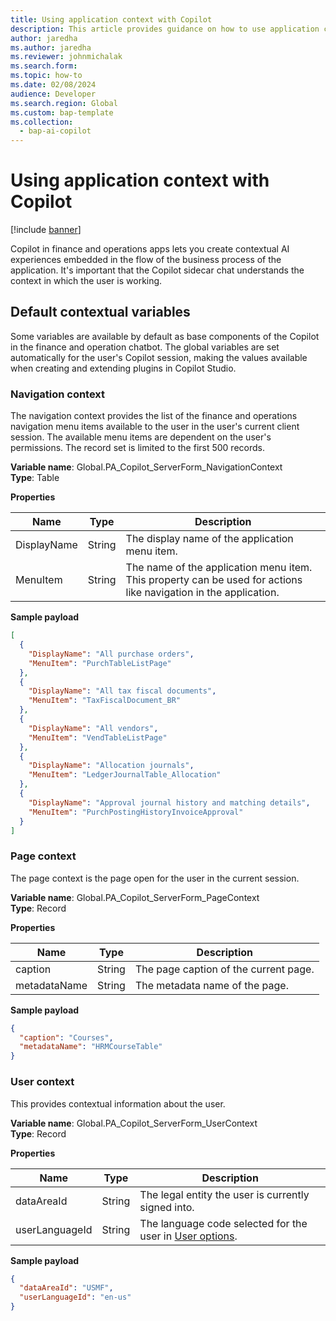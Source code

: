 ```yaml
---
title: Using application context with Copilot
description: This article provides guidance on how to use application context with Copilot.
author: jaredha
ms.author: jaredha
ms.reviewer: johnmichalak
ms.search.form:
ms.topic: how-to
ms.date: 02/08/2024
audience: Developer
ms.search.region: Global
ms.custom: bap-template
ms.collection:
  - bap-ai-copilot
---
```


# Using application context with Copilot

[!include [banner](../includes/banner.md)]

Copilot in finance and operations apps lets you create contextual AI experiences embedded in the flow of the business process of the application. It's important that the Copilot sidecar chat understands the context in which the user is working.

## Default contextual variables
Some variables are available by default as base components of the Copilot in the finance and operation chatbot. The global variables are set automatically for the user's Copilot session, making the values available when creating and extending plugins in Copilot Studio.

### Navigation context
The navigation context provides the list of the finance and operations navigation menu items available to the user in the user's current client session. The available menu items are dependent on the user's permissions. The record set is limited to the first 500 records.

**Variable name**: Global.PA_Copilot_ServerForm_NavigationContext<br>
**Type**: Table

**Properties**

| Name | Type | Description| 
| --- | --- | --- |
| DisplayName | String | The display name of the application menu item. |
| MenuItem | String | The name of the application menu item. This property can be used for actions like navigation in the application. |

**Sample payload**

```json
[
  {
    "DisplayName": "All purchase orders",
    "MenuItem": "PurchTableListPage"
  },
  {
    "DisplayName": "All tax fiscal documents",
    "MenuItem": "TaxFiscalDocument_BR"
  },
  {
    "DisplayName": "All vendors",
    "MenuItem": "VendTableListPage"
  },
  {
    "DisplayName": "Allocation journals",
    "MenuItem": "LedgerJournalTable_Allocation"
  },
  {
    "DisplayName": "Approval journal history and matching details",
    "MenuItem": "PurchPostingHistoryInvoiceApproval"
  }
]
```

### Page context
The page context is the page open for the user in the current session.

**Variable name**: Global.PA_Copilot_ServerForm_PageContext<br>
**Type**: Record

**Properties**

| Name | Type | Description| 
| --- | --- | --- |
| caption | String | The page caption of the current page. |
| metadataName | String | The metadata name of the page. |

**Sample payload**
```json
{
  "caption": "Courses",
  "metadataName": "HRMCourseTable"
}
```

### User context
This provides contextual information about the user.

**Variable name**: Global.PA_Copilot_ServerForm_UserContext<br>
**Type**: Record

**Properties**

| Name | Type | Description| 
| --- | --- | --- |
| dataAreaId | String | The legal entity the user is currently signed into.  |
| userLanguageId | String | The language code selected for the user in [User options](../get-started/personalize-user-experience#system-wide-options-for-the-current-user).  |

**Sample payload**
```json
{
  "dataAreaId": "USMF",
  "userLanguageId": "en-us"
}
```
